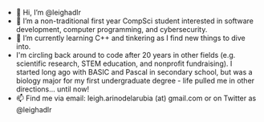 - 👋 Hi, I’m @leighadlr
- 👀 I’m a non-traditional first year CompSci student interested in software development, computer programming, and cybersecurity.
- 🌱 I’m currently learning C++ and tinkering as I find new things to dive into.
- I'm circling back around to code after 20 years in other fields (e.g. scientific research, STEM education, and nonprofit fundraising). I started long ago with BASIC and Pascal in secondary school, but was a biology major for my first undergraduate degree - life pulled me in other directions... until now!
- 📫 Find me via email: leigh.arinodelarubia (at) gmail.com or on Twitter as @leighadlr
